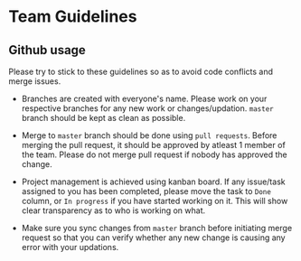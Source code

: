# Team Guidelines

## Github usage

Please try to stick to these guidelines so as to avoid code conflicts and merge issues.

- Branches are created with everyone's name. Please work on your respective branches for any new work or changes/updation. `master` branch should be kept as clean as possible.

- Merge to `master` branch should be done using `pull requests`. Before merging the pull request, it should be approved by atleast 1 member of the team. Please do not merge pull request if nobody has approved the change.

- Project management is achieved using kanban board. If any issue/task assigned to you has been completed, please move the task to `Done` column, or `In progress` if you have started working on it. This will show clear transparency as to who is working on what.

- Make sure you sync changes from `master` branch before initiating merge request so that you can verify whether any new change is causing any error with your updations.

